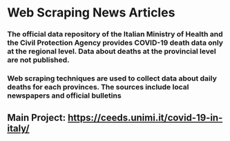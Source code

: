 # Web Scraping News Articles
### The official data repository of the Italian Ministry of Health and the Civil Protection Agency provides COVID-19 death data only at the regional level. Data about deaths at the provincial level are not published.

### Web scraping techniques are used to collect data about daily deaths for each provinces. The sources include local newspapers and official bulletins

## Main Project: https://ceeds.unimi.it/covid-19-in-italy/

